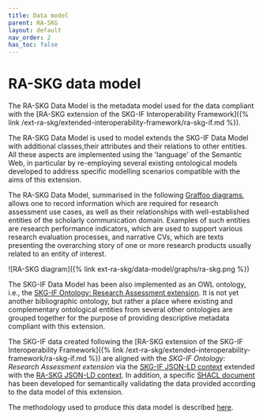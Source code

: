 ```yaml
---
title: Data model
parent: RA-SKG
layout: default
nav_order: 2
has_toc: false
---
```


# RA-SKG data model

The RA-SKG Data Model is the metadata model used for the data compliant with the [RA-SKG extension of the SKG-IF Interoperability Framework]({% link /ext-ra-skg/extended-interoperability-framework/ra-skg-if.md %}).

The RA-SKG Data Model is used to model extends the SKG-IF Data Model with additional classes,their attributes and their relations to other entities. All these aspects are implemented using the 'language' of the Semantic Web, in particular by re-employing several existing ontological models developed to address specific modelling scenarios compatible with the aims of this extension. 

The RA-SKG Data Model, summarised in the following [Graffoo diagrams](https://essepuntato.it/graffoo), allows one to record information which are required for research assessment use cases, as well as their relationships with well-established entities of the scholarly communication domain. Examples of such entities are research performance indicators, which are used to support various research evaluation processes, and narrative CVs, which are texts presenting the overarching story of one or more research products usually related to an entity of interest.

![RA-SKG diagram]({% link ext-ra-skg/data-model/graphs/ra-skg.png %})

The SKG-IF Data Model has been also implemented as an OWL ontology, i.e., the [SKG-IF Ontology: Research Assessment extension](https://w3id.org/skg-if/extension/ra-skg/ontology/). It is not yet another bibliographic ontology, but rather a place where existing and complementary ontological entities from several other ontologies are grouped together for the purpose of providing descriptive metadata compliant with this extension.

The SKG-IF data created following the [RA-SKG extension of the SKG-IF Interoperability Framework]({% link /ext-ra-skg/extended-interoperability-framework/ra-skg-if.md %}) are aligned with the *SKG-IF Ontology: Research Assessment extension* via the [SKG-IF JSON-LD context](https://w3id.org/skg-if/context/skg-if.json) extended with the [RA-SKG JSON-LD context](https://w3id.org/skg-if/extension/ra-skg/context/skg-if.json). In addition, a specific [SHACL document](https://w3id.org/skg-if/extension/ra-skg/validation/shacl) has been developed for semantically validating the data provided according to the data model of this extension.

The methodology used to produce this data model is described [here](./methodology).
